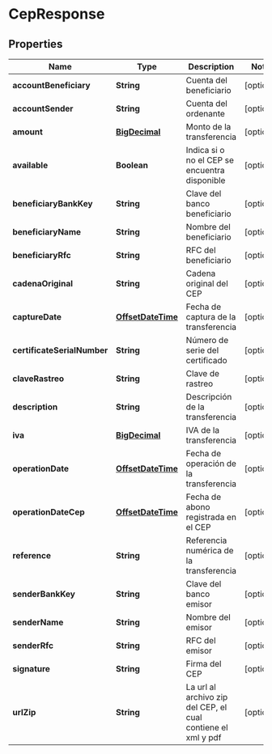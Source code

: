 # CepResponse

## Properties
Name | Type | Description | Notes
------------ | ------------- | ------------- | -------------
**accountBeneficiary** | **String** | Cuenta del beneficiario |  [optional]
**accountSender** | **String** | Cuenta del ordenante |  [optional]
**amount** | [**BigDecimal**](BigDecimal.md) | Monto de la transferencia |  [optional]
**available** | **Boolean** | Indica si o no el CEP se encuentra disponible |  [optional]
**beneficiaryBankKey** | **String** | Clave del banco beneficiario |  [optional]
**beneficiaryName** | **String** | Nombre del beneficiario |  [optional]
**beneficiaryRfc** | **String** | RFC del beneficiario |  [optional]
**cadenaOriginal** | **String** | Cadena original del CEP |  [optional]
**captureDate** | [**OffsetDateTime**](OffsetDateTime.md) | Fecha de captura de la transferencia |  [optional]
**certificateSerialNumber** | **String** | Número de serie del certificado |  [optional]
**claveRastreo** | **String** | Clave de rastreo |  [optional]
**description** | **String** | Descripción de la transferencia |  [optional]
**iva** | [**BigDecimal**](BigDecimal.md) | IVA de la transferencia |  [optional]
**operationDate** | [**OffsetDateTime**](OffsetDateTime.md) | Fecha de operación de la transferencia |  [optional]
**operationDateCep** | [**OffsetDateTime**](OffsetDateTime.md) | Fecha de abono registrada en el CEP |  [optional]
**reference** | **String** | Referencia numérica de la transferencia |  [optional]
**senderBankKey** | **String** | Clave del banco emisor |  [optional]
**senderName** | **String** | Nombre del emisor |  [optional]
**senderRfc** | **String** | RFC del emisor |  [optional]
**signature** | **String** | Firma del CEP |  [optional]
**urlZip** | **String** | La url al archivo zip del CEP, el cual contiene el xml y pdf |  [optional]
